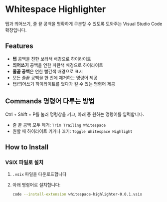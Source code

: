 # Whitespace Highlighter
탭과 띄어쓰기, 줄 끝 공백을 명확하게 구분할 수 있도록 도와주는 Visual Studio Code 확장입니다.


## Features
-  **탭** 공백을 진한 보라색 배경으로 하이라이트
-  **띄어쓰기** 공백을 연한 파란색 배경으로 하이라이트
-  **줄끝 공백**은 연한 빨간색 배경으로 표시
-  모든 줄끝 공백을 한 번에 제거하는 명령어 제공
-  탭/띄어쓰기 하이라이트를 껐다가 킬 수 있는 명령어 제공


## Commands 명령어 다루는 방법
Ctrl + Shift + P를 눌러 명령창을 키고, 아래 중 원하는 명령어를 입력합니다.

- 줄 끝 공백 모두 제거: `Trim Trailing Whitespace`
- 원할 때 하이라이트 키거나 끄기: `Toggle Whitespace Highlight`


## How to Install
### VSIX 파일로 설치
1. `.vsix` 파일을 다운로드합니다
2. 아래 명령어로 설치합니다:

   ```bash
   code --install-extension whitespace-highlighter-0.0.1.vsix